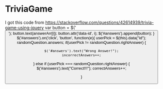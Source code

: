 # TriviaGame
I got this code from https://stackoverflow.com/questions/42614939/trivia-game-using-jquery
 var button = $('<button>');
    button.text(answerArr[i]);
    button.attr('data-id', i);
    $('#answers').append(button);
   }
   $('#answers').on('click', 'button', function(e){
    userPick = $(this).data("id");
    randomQuestion.answers;
    if(userPick != randomQuestion.rightAnswer) {
   
    $('#answers').text("Wrong Answer!");
    incorrectAnswers++;
   
   }
    else if (userPick === randomQuestion.rightAnswer) {
   $('#answers').text("Correct!!!");
   correctAnswers++;
   
   }